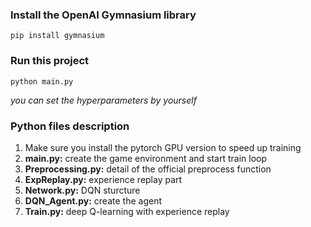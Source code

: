 ### Install the OpenAI Gymnasium library
```
pip install gymnasium
```
### Run this project
```
python main.py
```
*you can set the hyperparameters by yourself*
### Python files description
1. Make sure you install the pytorch GPU version to speed up training
2. **main.py:** create the game environment and start train loop
3. **Preprocessing.py:** detail of the official preprocess function
4. **ExpReplay.py:** experience replay part
5. **Network.py:** DQN sturcture
6. **DQN_Agent.py:** create the agent
7. **Train.py:** deep Q-learning with experience replay
